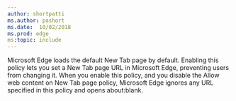 ```yaml
---
author: shortpatti
ms.author: pashort
ms.date:  10/02/2018
ms.prod: edge
ms:topic: include
---
```


Microsoft Edge loads the default New Tab page by default. Enabling this policy lets you set a New Tab page URL in Microsoft Edge, preventing users from changing it.  When you enable this policy, and you disable the Allow web content on New Tab page policy, Microsoft Edge ignores any URL specified in this policy and opens about:blank. 